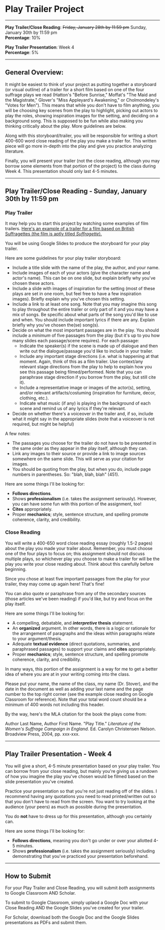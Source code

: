 # Play Trailer Project

_____

**Play Trailer/Close Reading**: ~~Friday, January 28th by 11:59 pm~~ Sunday, January 30th by 11:59 pm
<br />**Percentage**: 10%

**Play Trailer Presentation**: Week 4
<br />**Percentage**: 5%

_____

## General Overview:

It might be easiest to think of your project as putting together a storyboard (or visual outline) of a trailer for a short film based on one of the four suffrage plays we read (Hatton's "Before Sunrise," Moffat's "The Maid and the Magistrate," Glover's "Miss Appleyard's Awakening," or Cholmondeley's "Votes for Men"). This means that while you don't have to film anything, you will be choosing key scenes from the play to highlight, picking out actors to play the roles, showing inspiration images for the setting, and deciding on a background song. This is supposed to be fun while also making you thinking critically about the play. More guidelines are below.

Along with this storyboard/trailer, you will be responsible for writing a short 400-600 word close reading of the play you make a trailer for. This written piece will go more in-depth into the play and give you practice analyzing literature.

Finally, you will present your trailer (not the close reading, although you may borrow some elements from that portion of the project) to the class during Week 4. This presentation should only last 4-5 minutes.

_____

## Play Trailer/Close Reading - Sunday, January 30th by 11:59 pm

### Play Trailer

It may help you to start this project by watching some examples of film trailers. [Here's an example of a trailer for a film based on British Suffragettes (the film is aptly titled *Suffragette*).](https://www.youtube.com/watch?v=056FI2Pq9RY)

You will be using Google Slides to produce the storyboard for your play trailer.

Here are some guidelines for your play trailer storyboard:
* Include a title slide with the name of the play, the author, and your name.
* Include images of each of your actors (give the character name and actor's name). This can be on one slide, but explain briefly why you've chosen these actors.
* Include a slide with images of inspiration for the setting (most of these plays are set in one room, but feel free to have a few inspiration images). Briefly explain why you've chosen this setting.
* Include a link to at least one song. Note that you may imagine this song to play throughout the entire trailer or only part of it and you may have a mix of songs. Be specific about what parts of the song you'd like to use and when. You should include important lyrics if there are any. Explain briefly why you've chosen the(se) song(s).
* Decide on what the most important passages are in the play. You should include a *minimum* of five passages from the play (but it's up to you how many slides each passage/scene requires). For each passage: 
  * Indicate the speaker(s) if the scene is made up of dialogue and then write out the dialogue/passage you'd like to include in your trailer.
  * Include any important stage directions (i.e. what is happening at that moment. Again, think of this as a film trailer. Use context/any relevant stage directions from the play to help to explain how you see this passage being filmed/performed. Note that you can paraphrase stage direction if you borrow from the play, but still cite it).
  * Include a representative image or images of the actor(s), setting, and/or relevant artifacts/costuming (inspiration for furniture, decor, clothing, etc.).
  * Indicate what music (if any) is playing in the background of each scene and remind us of any lyrics if they're relevant.
* Decide on whether there's a voiceover in the trailer and, if so, include what it might say in the appropriate slides (note that a voiceover is not required, but might be helpful)

A few notes:
* The passages you choose for the trailer do not have to be presented in the same order as they appear in the play itself, although they can.
* Link any images to their source or provide a link to image sources somewhere on the same slide. This will serve as your citation for images.
* You should be quoting from the play, but when you do, include page numbers in parentheses. So: "blah, blah, blah" (451).

Here are some things I'll be looking for:
* **Follows directions**.
* Shows **professionalism** (i.e. takes the assignment seriously). However, you can have some fun with this portion of the assignment, too!
* **Cites** appropriately.
* Proper **mechanics**; style, sentence structure, and spelling promote coherence, clarity, and credibility.

### Close Reading

You will write a 400-650 word close reading essay (roughly 1.5-2 pages) about the play you made your trailer about. Remember, you must choose one of the four plays to focus on; this assignment should not discuss multiple plays, so whichever play you choose to make a trailer for will be the play you write your close reading about. Think about this carefully before beginning.

Since you chose at least five important passages from the play for your trailer, they may come up again here! That's fine! 

You can also quote or paraphrase from any of the secondary sources (those articles we've been reading) if you'd like, but try and focus on the play itself.

Here are some things I'll be looking for:
* A compelling, debatable, and ***interpretive* thesis** statement.
* An **organized** argument. In other words, there is a logic or rationale for the arrangement of paragraphs and the ideas within paragraphs relate to your argument/thesis.
* Adequate **textual evidence** (direct quotations, summaries, and paraphrased passages) to support your claims and **cites** appropriately.
* Proper **mechanics**; style, sentence structure, and spelling promote coherence, clarity, and credibility.

In many ways, this portion of the assignment is a way for me to get a better idea of where you are at in your writing coming into the class. 

Please put your name, the name of the class, my name (Dr. Stover), and the date in the document as well as adding your last name and the page number to the top right corner (see the example close reading on Google Classroom for reference). Note that your total word count should be a minimum of 400 words not including this header. 

By the way, here's the MLA citation for the book the plays come from:

Author Last Name, Author First Name. "Play Title." *Literature of the Women's Suffrage Campaign in England.* Ed. Carolyn Christensen Nelson. Broadview Press, 2004, pp. xxx-xxx. 

_____

## Play Trailer Presentation - Week 4

You will give a short, 4-5 minute presentation based on your play trailer. You can borrow from your close reading, but mainly you're giving us a rundown of how you imagine the play you've chosen would be filmed based on the slide presentation you've created.

Practice your presentation so that you're not just reading off of the slides. I recommend having any quotations you need to read printed/written out so that you don't have to read from the screen. You want to try looking at the audience (your peers) as much as possible during the presentation.

You do **not** have to dress up for this presentation, although you certainly can.

Here are some things I'll be looking for:
* **Follows directions**, meaning you don't go under or over your allotted 4-5 minutes.
* Shows **professionalism** (i.e. takes the assignment seriously) including demonstrating that you've practiced your presentation beforehand.

_____

## How to Submit

For your Play Trailer and Close Reading, you will submit *both* assignments to Google Classroom AND Scholar.

To submit to Google Classroom, simply uplaod a Google Doc with your Close Reading AND the Google Slides you've created for your trailer.

For Scholar, download both the Google Doc and the Google Slides presentations as PDFs and submit them.

